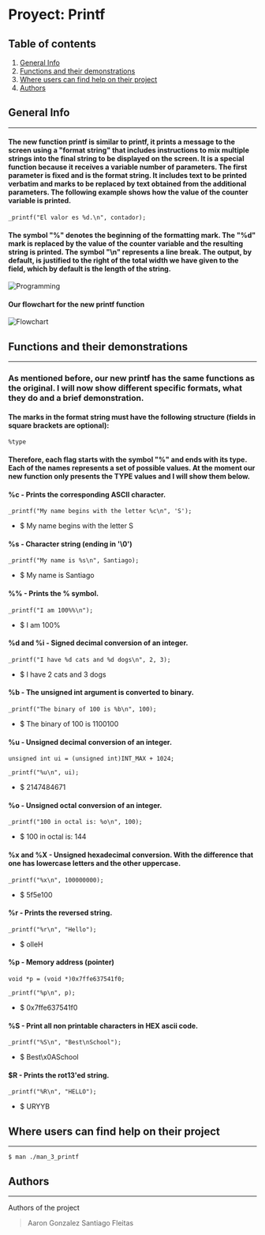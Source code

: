 # Proyect: Printf
## Table of contents
1. [General Info](#general-info)
2. [Functions and their demonstrations](#functions-and-their-demonstrations)
3. [Where users can find help on their project](#where-users-can-find-help-on-their-project)
4. [Authors](#authors)
## General Info
***
#### The new function printf is similar to printf, it prints a message to the screen using a "format string" that includes instructions to mix multiple strings into the final string to be displayed on the screen. It is a special function because it receives a variable number of parameters. The first parameter is fixed and is the format string. It includes text to be printed verbatim and marks to be replaced by text obtained from the additional parameters. The following example shows how the value of the counter variable is printed.

```
_printf("El valor es %d.\n", contador);
```
#### The symbol "%" denotes the beginning of the formatting mark. The "%d" mark is replaced by the value of the counter variable and the resulting string is printed. The symbol "\n" represents a line break. The output, by default, is justified to the right of the total width we have given to the field, which by default is the length of the string.

![Programming](https://th.bing.com/th/id/R.d7e2c996ba4a5960da1b5fc90a31f3be?rik=C7qznfiyAwSj3A&pid=ImgRaw&r=0)

#### Our flowchart for the new printf function
![Flowchart](https://scontent.fmvd1-1.fna.fbcdn.net/v/t39.30808-6/363352742_206988422318117_544877410583787182_n.jpg?_nc_cat=110&cb=99be929b-59f725be&ccb=1-7&_nc_sid=730e14&_nc_ohc=MFRSBk9s-jsAX_vGq68&_nc_ht=scontent.fmvd1-1.fna&oh=00_AfCAoWX1GHb-7EZq-8Wb4voy9RSmttJpA_EdrAnEWE8Y4Q&oe=64C28D99)
## Functions and their demonstrations
***
### As mentioned before, our new printf has the same functions as the original. I will now show different specific formats, what they do and a brief demonstration.

#### The marks in the format string must have the following structure (fields in square brackets are optional):

```
%type
```

#### Therefore, each flag starts with the symbol "%" and ends with its type. Each of the names represents a set of possible values. At the moment our new function only presents the TYPE values and I will show them below.

#### %c - Prints the corresponding ASCII character.

```
_printf("My name begins with the letter %c\n", 'S');
```
* $ My name begins with the letter S

#### %s - Character string (ending in '\0')

```
_printf("My name is %s\n", Santiago);
```
* $ My name is Santiago

#### %% - Prints the % symbol.

```
_printf("I am 100%%\n");
```
* $ I am 100%

#### %d and %i - Signed decimal conversion of an integer.

```
_printf("I have %d cats and %d dogs\n", 2, 3);
```
* $ I have 2 cats and 3 dogs

#### %b - The unsigned int argument is converted to binary.

```
_printf("The binary of 100 is %b\n", 100);
```
* $ The binary of 100 is 1100100

#### %u - Unsigned decimal conversion of an integer.

```
unsigned int ui = (unsigned int)INT_MAX + 1024;

_printf("%u\n", ui);
```
* $ 2147484671

#### %o - Unsigned octal conversion of an integer.

```
_printf("100 in octal is: %o\n", 100);
```
* $ 100 in octal is: 144

#### %x and %X - Unsigned hexadecimal conversion. With the difference that one has lowercase letters and the other uppercase.

```
_printf("%x\n", 100000000);
```
* $ 5f5e100

#### %r - Prints the reversed string.

```
_printf("%r\n", "Hello");
```
* $ olleH

#### %p - Memory address (pointer)

```
void *p = (void *)0x7ffe637541f0;

_printf("%p\n", p);
```
* $ 0x7ffe637541f0

#### %S - Print all non printable characters in HEX ascii code.

```
_printf("%S\n", "Best\nSchool");
```
* $ Best\x0ASchool

#### $R - Prints the rot13'ed string.

```
_printf("%R\n", "HELLO");
```
* $ URYYB

## Where users can find help on their project
***
```
$ man ./man_3_printf
```

## Authors
***
Authors of the project
> Aaron Gonzalez
> Santiago Fleitas
